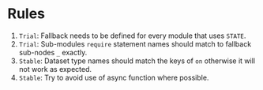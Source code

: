 # Rules

1. `Trial`: Fallback needs to be defined for every module that uses `STATE`.
2. `Trial`: Sub-modules `require` statement names should match to fallback sub-nodes `_` exactly.
3. `Stable`: Dataset type names should match the keys of `on` otherwise it will not work as expected.
4. `Stable`: Try to avoid use of async function where possible.
